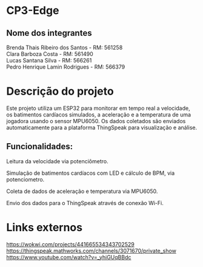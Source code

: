 # CP3-Edge
## Nome dos integrantes

Brenda Thais Ribeiro dos Santos - RM: 561258 <br>
Clara Barboza Costa - RM: 561490 <br>
Lucas Santana Silva - RM: 566261 <br>
Pedro Henrique Lamin Rodrigues - RM: 566379

# Descrição do projeto

Este projeto utiliza um ESP32 para monitorar em tempo real a velocidade, os batimentos cardíacos simulados, a aceleração e a temperatura de uma jogadora usando o sensor MPU6050. Os dados coletados são enviados automaticamente para a plataforma ThingSpeak para visualização e análise.

## Funcionalidades:

Leitura da velocidade via potenciômetro.

Simulação de batimentos cardíacos com LED e cálculo de BPM, via potenciometro.

Coleta de dados de aceleração e temperatura via MPU6050.

Envio dos dados para o ThingSpeak através de conexão Wi-Fi.

# Links externos

https://wokwi.com/projects/441665534343702529 <br>
https://thingspeak.mathworks.com/channels/3071670/private_show <br>
https://www.youtube.com/watch?v=_yhiGUqBBdc
